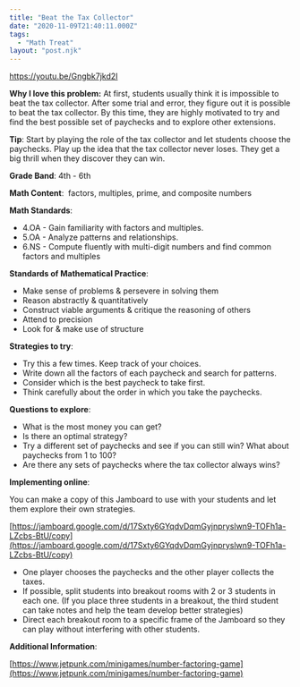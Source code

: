 ```yaml
---
title: "Beat the Tax Collector"
date: "2020-11-09T21:40:11.000Z"
tags:
  - "Math Treat"
layout: "post.njk"
---
```

https://youtu.be/Gngbk7jkd2I

**Why I love this problem:** At first, students usually think it is impossible to beat the tax collector. After some trial and error, they figure out it is possible to beat the tax collector. By this time, they are highly motivated to try and find the best possible set of paychecks and to explore other extensions.

**Tip**: Start by playing the role of the tax collector and let students choose the paychecks. Play up the idea that the tax collector never loses. They get a big thrill when they discover they can win.

**Grade Band**: 4th - 6th

**Math Content**:  factors, multiples, prime, and composite numbers

**Math Standards**:

*   4.OA - Gain familiarity with factors and multiples.
*   5.OA - Analyze patterns and relationships.
*   6.NS - Compute fluently with multi-digit numbers and find common factors and multiples

**Standards of Mathematical Practice**:

*   Make sense of problems & persevere in solving them
*   Reason abstractly & quantitatively
*   Construct viable arguments & critique the reasoning of others
*   Attend to precision
*   Look for & make use of structure

**Strategies to try**:

*   Try this a few times. Keep track of your choices.
*   Write down all the factors of each paycheck and search for patterns.
*   Consider which is the best paycheck to take first.
*   Think carefully about the order in which you take the paychecks.

**Questions to explore**:

*   What is the most money you can get?
*   Is there an optimal strategy?
*   Try a different set of paychecks and see if you can still win? What about paychecks from 1 to 100?
*   Are there any sets of paychecks where the tax collector always wins?

**Implementing online**:

You can make a copy of this Jamboard to use with your students and let them explore their own strategies.

[https://jamboard.google.com/d/17Sxty6GYqdvDqmGyjnpryslwn9-TOFh1a-LZcbs-BtU/copy](https://jamboard.google.com/d/17Sxty6GYqdvDqmGyjnpryslwn9-TOFh1a-LZcbs-BtU/copy)

*   One player chooses the paychecks and the other player collects the taxes.
*   If possible, split students into breakout rooms with 2 or 3 students in each one. (If you place three students in a breakout, the third student can take notes and help the team develop better strategies)
*   Direct each breakout room to a specific frame of the Jamboard so they can play without interfering with other students.

**Additional Information**:

[https://www.jetpunk.com/minigames/number-factoring-game](https://www.jetpunk.com/minigames/number-factoring-game)